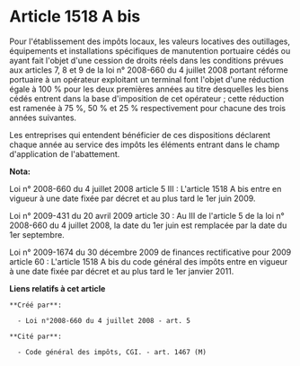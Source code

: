 # Article 1518 A bis

Pour l'établissement des impôts locaux, les valeurs locatives des outillages, équipements et installations spécifiques de
manutention portuaire cédés ou ayant fait l'objet d'une cession de droits réels dans les conditions prévues aux articles 7, 8
et 9 de la loi n° 2008-660 du 4 juillet 2008 portant réforme portuaire à un opérateur exploitant un terminal font l'objet
d'une réduction égale à 100 % pour les deux premières années au titre desquelles les biens cédés entrent dans la base
d'imposition de cet opérateur ; cette réduction est ramenée à 75 %, 50 % et 25 % respectivement pour chacune des trois années
suivantes. 

Les entreprises qui entendent bénéficier de ces dispositions déclarent chaque année au service des impôts les éléments
entrant dans le champ d'application de l'abattement.

**Nota:**

Loi n° 2008-660 du 4 juillet 2008 article 5 III : L'article 1518 A bis entre en vigueur à une date fixée par décret et au
plus tard le 1er juin 2009.

Loi n° 2009-431 du 20 avril 2009 article 30 : Au III de l'article 5 de la loi n° 2008-660 du 4 juillet 2008, la date du 1er
juin est remplacée par la date du 1er septembre. 

Loi n° 2009-1674 du 30 décembre 2009 de finances rectificative pour 2009 article 60 : L'article 1518 A bis du code général
des impôts entre en vigueur à une date fixée par décret et au plus tard le 1er janvier 2011.

**Liens relatifs à cet article**

	**Créé par**:

	  - Loi n°2008-660 du 4 juillet 2008 - art. 5

	**Cité par**:

	  - Code général des impôts, CGI. - art. 1467 (M)

